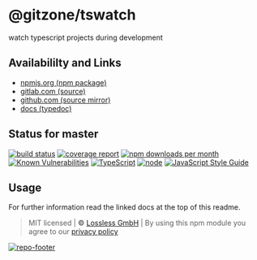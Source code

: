 # @gitzone/tswatch
watch typescript projects during development

## Availabililty and Links
* [npmjs.org (npm package)](https://www.npmjs.com/package/@gitzone/tswatch)
* [gitlab.com (source)](https://gitlab.com/gitzone/tswatch)
* [github.com (source mirror)](https://github.com/gitzone/tswatch)
* [docs (typedoc)](https://gitzone.gitlab.io/tswatch/)

## Status for master
[![build status](https://gitlab.com/gitzone/tswatch/badges/master/build.svg)](https://gitlab.com/gitzone/tswatch/commits/master)
[![coverage report](https://gitlab.com/gitzone/tswatch/badges/master/coverage.svg)](https://gitlab.com/gitzone/tswatch/commits/master)
[![npm downloads per month](https://img.shields.io/npm/dm/@gitzone/tswatch.svg)](https://www.npmjs.com/package/@gitzone/tswatch)
[![Known Vulnerabilities](https://snyk.io/test/npm/@gitzone/tswatch/badge.svg)](https://snyk.io/test/npm/@gitzone/tswatch)
[![TypeScript](https://img.shields.io/badge/TypeScript->=%203.x-blue.svg)](https://nodejs.org/dist/latest-v10.x/docs/api/)
[![node](https://img.shields.io/badge/node->=%2010.x.x-blue.svg)](https://nodejs.org/dist/latest-v10.x/docs/api/)
[![JavaScript Style Guide](https://img.shields.io/badge/code%20style-prettier-ff69b4.svg)](https://prettier.io/)

## Usage

For further information read the linked docs at the top of this readme.

> MIT licensed | **&copy;** [Lossless GmbH](https://lossless.gmbh)
| By using this npm module you agree to our [privacy policy](https://lossless.gmbH/privacy)

[![repo-footer](https://lossless.gitlab.io/publicrelations/repofooter.svg)](https://maintainedby.lossless.com)
